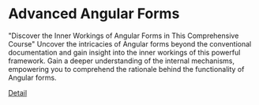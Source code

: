 # Advanced Angular Forms

"Discover the Inner Workings of Angular Forms in This Comprehensive Course"
Uncover the intricacies of Angular forms beyond the conventional documentation and gain insight into the inner workings of this powerful framework. Gain a deeper understanding of the internal mechanisms, empowering you to comprehend the rationale behind the functionality of Angular forms. 

[Detail](https://eduitfree.com/courses/advanced-angular-forms)